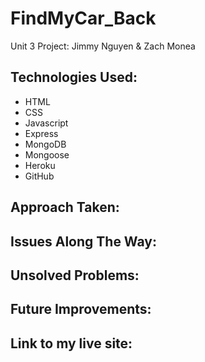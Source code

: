 # FindMyCar_Back
Unit 3 Project: Jimmy Nguyen &amp; Zach Monea

Technologies Used:
------------------
* HTML
* CSS
* Javascript
* Express
* MongoDB
* Mongoose
* Heroku
* GitHub

Approach Taken:
---------------

Issues Along The Way:
---------------------

Unsolved Problems:
------------------

Future Improvements:
-------------------

Link to my live site:
---------------------
